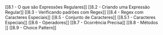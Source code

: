 [[8.1 - O que são Expressões Regulares]]
[[8.2 - Criando uma Expressão Regular]]
[[8.3 - Verificando padrões com Regex]]
[[8.4 - Regex com Caracteres Especiais]]
[[8.5 - Conjunto de Caracteres]]
[[8.5.1 - Caracteres Especiais]]
[[8.6 - Operadores]]
[[8.7 - Ocorrência Precisa]]
[[8.8 - Métodos ]]
[[8.9 - Choice Pattern]]